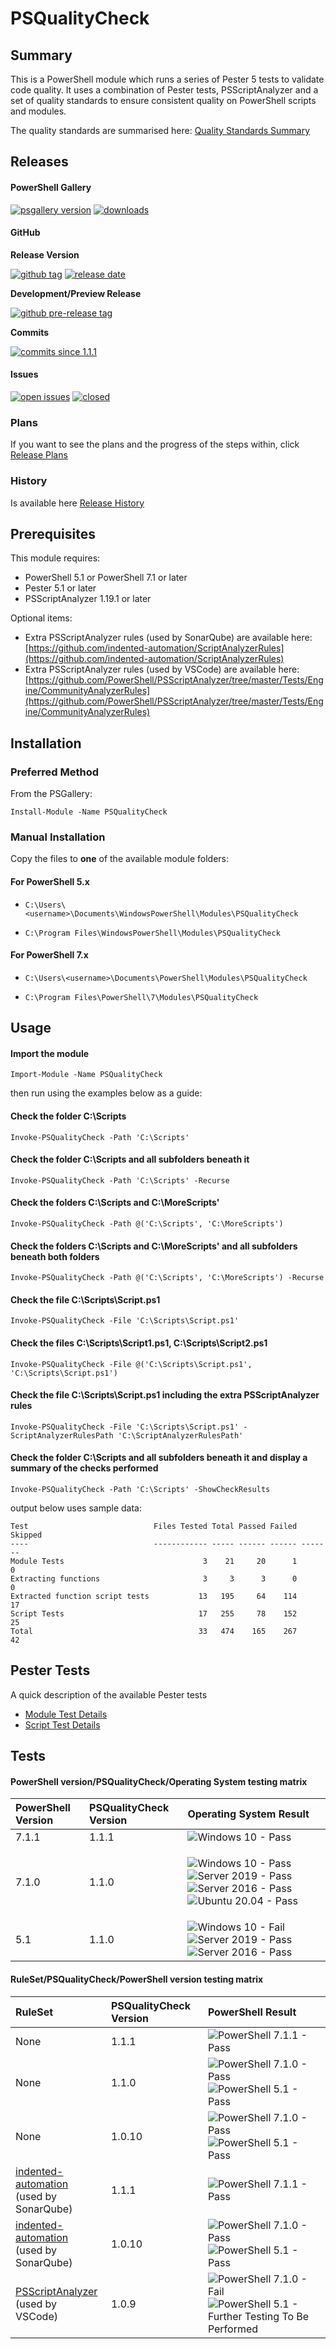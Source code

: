 # PSQualityCheck

## Summary

This is a PowerShell module which runs a series of Pester 5 tests to validate code quality. It uses a combination of Pester tests, PSScriptAnalyzer and a set of quality standards to ensure consistent quality on PowerShell scripts and modules.

The quality standards are summarised here: [Quality Standards Summary](https://github.com/andrewrdavidson/PSQualityCheck/wiki/Standards)

## Releases

#### PowerShell Gallery

[![psgallery version](https://img.shields.io/powershellgallery/v/psqualitycheck)](https://www.powershellgallery.com/packages/PSQualityCheck) [![downloads](https://img.shields.io/powershellgallery/dt/PSQualityCheck)](https://www.powershellgallery.com/packages/PSQualityCheck)

#### GitHub

**Release Version**

[![github tag](https://img.shields.io/github/v/tag/andrewrdavidson/psqualitycheck?sort=semver)](https://github.com/andrewrdavidson/PSQualityCheck/releases?sort=semver) [![release date](https://img.shields.io/github/release-date/andrewrdavidson/psqualitycheck)](https://github.com/andrewrdavidson/PSQualityCheck/releases)

**Development/Preview Release**

[![github pre-release tag](https://img.shields.io/github/v/tag/andrewrdavidson/psqualitycheck?include_prereleases)](https://img.shields.io/github/v/release/andrewrdavidson/PSQualityCheck?include_prereleases)

**Commits**

[![commits since 1.1.1](https://img.shields.io/github/commits-since/andrewrdavidson/psqualitycheck/1.1.1/main?include_prereleases)](https://github.com/andrewrdavidson/PSQualityCheck/releases/1.1.1)

#### Issues

[![open issues](https://img.shields.io/github/issues-raw/andrewrdavidson/psqualitycheck)](https://github.com/andrewrdavidson/PSQualityCheck/issues?q=is%3Aopen+is%3Aissue) [![closed](https://img.shields.io/github/issues-closed-raw/andrewrdavidson/psqualitycheck)](https://github.com/andrewrdavidson/PSQualityCheck/issues?q=is%3Aissue+is%3Aclosed)

### Plans

If you want to see the plans and the progress of the steps within, click [Release Plans](https://github.com/andrewrdavidson/PSQualityCheck/wiki/Release-Plan)

### History

Is available here [Release History](https://github.com/andrewrdavidson/PSQualityCheck/wiki/Release-History)

## Prerequisites

This module requires:

* PowerShell 5.1 or PowerShell 7.1 or later
* Pester 5.1 or later
* PSScriptAnalyzer 1.19.1 or later

Optional items:

* Extra PSScriptAnalyzer rules (used by SonarQube) are available here:<br/>[https://github.com/indented-automation/ScriptAnalyzerRules](https://github.com/indented-automation/ScriptAnalyzerRules)
* Extra PSScriptAnalyzer rules (used by VSCode) are available here:<br/>[https://github.com/PowerShell/PSScriptAnalyzer/tree/master/Tests/Engine/CommunityAnalyzerRules](https://github.com/PowerShell/PSScriptAnalyzer/tree/master/Tests/Engine/CommunityAnalyzerRules)

## Installation

### Preferred Method

From the PSGallery:

`Install-Module -Name PSQualityCheck`

### Manual Installation

Copy the files to **one** of the available module folders:

#### For PowerShell 5.x

* `C:\Users\<username>\Documents\WindowsPowerShell\Modules\PSQualityCheck`

* `C:\Program Files\WindowsPowerShell\Modules\PSQualityCheck`

#### For PowerShell 7.x

* `C:\Users\<username>\Documents\PowerShell\Modules\PSQualityCheck`

* `C:\Program Files\PowerShell\7\Modules\PSQualityCheck`

## Usage

#### Import the module

`Import-Module -Name PSQualityCheck`

then run using the examples below as a guide:

#### Check the folder C:\Scripts

`Invoke-PSQualityCheck -Path 'C:\Scripts'`

#### Check the folder C:\Scripts and all subfolders beneath it

`Invoke-PSQualityCheck -Path 'C:\Scripts' -Recurse`

#### Check the folders C:\Scripts and C:\MoreScripts'

`Invoke-PSQualityCheck -Path @('C:\Scripts', 'C:\MoreScripts')`

#### Check the folders C:\Scripts and C:\MoreScripts' and all subfolders beneath both folders

`Invoke-PSQualityCheck -Path @('C:\Scripts', 'C:\MoreScripts') -Recurse`

#### Check the file C:\Scripts\Script.ps1

`Invoke-PSQualityCheck -File 'C:\Scripts\Script.ps1'`

#### Check the files C:\Scripts\Script1.ps1, C:\Scripts\Script2.ps1

`Invoke-PSQualityCheck -File @('C:\Scripts\Script.ps1', 'C:\Scripts\Script.ps1')`

#### Check the file C:\Scripts\Script.ps1 including the extra PSScriptAnalyzer rules

`Invoke-PSQualityCheck -File 'C:\Scripts\Script.ps1' -ScriptAnalyzerRulesPath 'C:\ScriptAnalyzerRulesPath'`

#### Check the folder C:\Scripts and all subfolders beneath it and display a summary of the checks performed

`Invoke-PSQualityCheck -Path 'C:\Scripts' -ShowCheckResults`

output below uses sample data:

    Test                            Files Tested Total Passed Failed Skipped
    ----                            ------------ ----- ------ ------ -------
    Module Tests                               3    21     20      1       0
    Extracting functions                       3     3      3      0       0
    Extracted function script tests           13   195     64    114      17
    Script Tests                              17   255     78    152      25
    Total                                     33   474    165    267      42

## Pester Tests

A quick description of the available Pester tests

* [Module Test Details](https://github.com/andrewrdavidson/PSQualityCheck/wiki/Module-Tests)
* [Script Test Details](https://github.com/andrewrdavidson/PSQualityCheck/wiki/Script-Tests)

## Tests

#### PowerShell version/PSQualityCheck/Operating System testing matrix

|PowerShell Version|PSQualityCheck Version|Operating System Result
|:---|:---|:---|
|7.1.1|1.1.1|![Windows 10 - Pass](https://img.shields.io/badge/windows%2010-pass-brightgreen)|
|7.1.0|1.1.0|<p>![Windows 10 - Pass](https://img.shields.io/badge/windows%2010-pass-brightgreen) ![Server 2019 - Pass](https://img.shields.io/badge/server%202019-pass-brightgreen) ![Server 2016 - Pass](https://img.shields.io/badge/server%202016-pass-brightgreen) ![Ubuntu 20.04 - Pass](https://img.shields.io/badge/ubuntu%2020.04-pass-brightgreen)</p>|
|5.1|1.1.0|![Windows 10 - Fail](https://img.shields.io/badge/windows%2010-pass-brightgreen) ![Server 2019 - Pass](https://img.shields.io/badge/server%202019-pass-brightgreen) ![Server 2016 - Pass](https://img.shields.io/badge/server%202016-pass-brightgreen)|n/a|

#### RuleSet/PSQualityCheck/PowerShell version testing matrix

|RuleSet|PSQualityCheck Version|PowerShell Result|
|:---|:---|:---|
|None|1.1.1|![PowerShell 7.1.1 - Pass](https://img.shields.io/badge/powershell%207.1.1-pass-brightgreen)|
|None|1.1.0|![PowerShell 7.1.0 - Pass](https://img.shields.io/badge/powershell%207.1.0-pass-brightgreen) ![PowerShell 5.1 - Pass](https://img.shields.io/badge/powershell%205.1-pass-brightgreen)|
|None|1.0.10|![PowerShell 7.1.0 - Pass](https://img.shields.io/badge/powershell%207.1.0-pass-brightgreen) ![PowerShell 5.1 - Pass](https://img.shields.io/badge/powershell%205.1-pass-brightgreen)|
|[indented-automation](https://github.com/indented-automation/ScriptAnalyzerRules)<br/>(used by SonarQube)|1.1.1|![PowerShell 7.1.1 - Pass](https://img.shields.io/badge/powershell%207.1.1-pass-brightgreen)|
|[indented-automation](https://github.com/indented-automation/ScriptAnalyzerRules)<br/>(used by SonarQube)|1.0.10|![PowerShell 7.1.0 - Pass](https://img.shields.io/badge/powershell%207.1.0-pass-brightgreen) ![PowerShell 5.1 - Pass](https://img.shields.io/badge/powershell%205.1-pass-brightgreen)|
|[PSScriptAnalyzer](https://github.com/PowerShell/PSScriptAnalyzer/tree/master/Tests/Engine/CommunityAnalyzerRules)<br/>(used by VSCode)|1.0.9|![PowerShell 7.1.0 - Fail](https://img.shields.io/badge/powershell%207.1.0-fail-red) ![PowerShell 5.1 - Further Testing To Be Performed](https://img.shields.io/badge/powershell%205.1-not%20run-lightgrey)|
